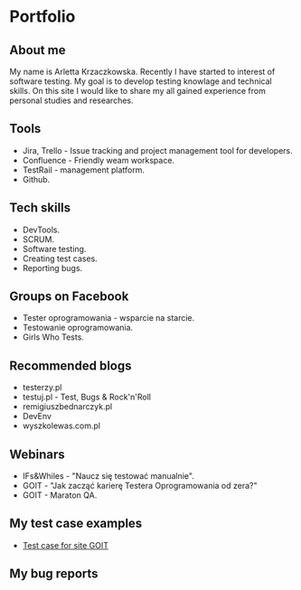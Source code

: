 # Portfolio
## About me

<p>My name is Arletta Krzaczkowska. Recently I have started to interest of software testing. My goal is to develop testing knowlage and technical skills. On this site I would like to share my all gained experience from personal studies and researches.</p>

## Tools
<ul>
  <li>Jira, Trello - Issue tracking and project management tool for developers.</li>
  <li>Confluence - Friendly weam workspace.</li>
  <li>TestRail - management platform.</li>
  <li>Github.</li>
</ul>

## Tech skills
<ul>
<li>DevTools.</li>
<li>SCRUM.</li>
<li>Software testing.</li>
<li>Creating test cases.</li>
<li>Reporting bugs.</li>
</ul>

## Groups on Facebook
<ul>
<li>Tester oprogramowania - wsparcie na starcie.</li>
<li>Testowanie oprogramowania.</li>
<li>Girls Who Tests.</li>
</ul>

## Recommended blogs
<ul>
  <li>testerzy.pl</li>
  <li>testuj.pl - Test, Bugs & Rock'n'Roll</li>
  <li>remigiuszbednarczyk.pl</li>
  <li>DevEnv</li>
  <li>wyszkolewas.com.pl</li>
</ul>

## Webinars
<ul>
  <li>IFs&Whiles - "Naucz się testować manualnie".</li>
  <li>GOIT - "Jak zacząć karierę Testera Oprogramowania od zera?"</li>
  <li>GOIT - Maraton QA.</li>
</ul>

## My test case examples
- [Test case for site GOIT](https://www.dropbox.com/home/My%20test%20case%20examples)
  
## My bug reports


